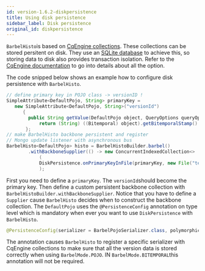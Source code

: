 ```yaml
---
id: version-1.6.2-diskpersistence
title: Using disk persistence
sidebar_label: Disk persistence
original_id: diskpersistence
---
```


`BarbelHisto`is based on [CqEngine collections](https://github.com/npgall/cqengine). These collections can be stored persitent on disk. They use an [SQLite database](https://www.sqlite.org/index.html) to achieve this, so storing data to disk also provides transaction isolation. Refer to the [CqEngine documentation](https://github.com/npgall/cqengine) to go into details about all the option.

The code snipped below shows an example how to configure disk persistence with `BarbelHisto`.

```java
// define primary key in POJO class -> versionID !
SimpleAttribute<DefaultPojo, String> primaryKey = 
   new SimpleAttribute<DefaultPojo, String>("versionId") 
      {
        public String getValue(DefaultPojo object, QueryOptions queryOptions) {
            return (String) ((Bitemporal) object).getBitemporalStamp().getVersionId();
       };
// make BarbelHisto backbone persistent and register 
// Mongo update listener with asynchronous bus
BarbelHisto<DefaultPojo> histo = BarbelHistoBuilder.barbel()
        .withBackboneSupplier(() -> new ConcurrentIndexedCollection<>
            (
            DiskPersistence.onPrimaryKeyInFile(primaryKey, new File("test.dat"))
            );
```
First you need to define a `primaryKey`. The `versionId`should become the primary key. Then define a custom persistent backbone collection with `BarbelHistoBuilder.withBackboneSupplier`. Notice that you have to define a `Supplier` cause `BarbelHisto` decides when to construct the backbone collection. The `DefaultPojo` uses the `@PersistenceConfig` annotation on type level which is mandatory when ever you want to use `DiskPersistence` with `BarbelHisto`.
```java
@PersistenceConfig(serializer = BarbelPojoSerializer.class, polymorphic = true)
``` 
The annotation causes `BarbelHisto` to register a specific serializer with CqEngine collections to make sure that all the version data is stored correctly when using `BarbelMode.POJO`. IN `BarbelMode.BITEMPORAL`this annotation will not be required.